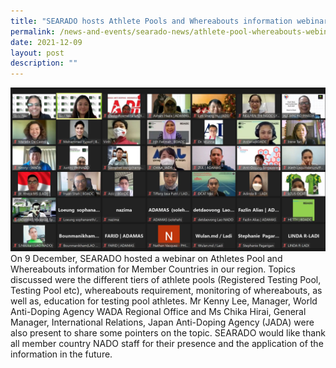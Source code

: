 ```yaml
---
title: "SEARADO hosts Athlete Pools and Whereabouts information webinar "
permalink: /news-and-events/searado-news/athlete-pool-whereabouts-webinar
date: 2021-12-09
layout: post
description: ""
---
```

![Alt text for image on Isomer site](/images/athlete%20pool%20and%20whereabouts%20webinar.jpg)<br>
On 9 December, SEARADO hosted a webinar on Athletes Pool and Whereabouts information for Member Countries in our region. Topics discussed were the different tiers of athlete pools (Registered Testing Pool, Testing Pool etc), whereabouts requirement, monitoring of whereabouts, as well as, education for testing pool athletes. Mr Kenny Lee, Manager, World Anti-Doping Agency WADA Regional Office and Ms Chika Hirai, General Manager, International Relations, Japan Anti-Doping Agency (JADA) were also present to share some pointers on the topic. SEARADO would like thank all member country NADO staff for their presence and the application of the information in the future.